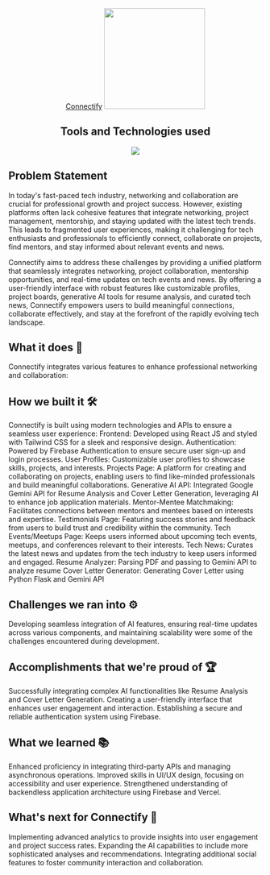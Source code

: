 <div align='center'>
  <a href="https://devpost.com/software/connectify-4eaqmc">Connectify</a>
  <img src="https://github.com/user-attachments/assets/7657b117-bb6b-4384-b1b2-8202e3210ff4" width='200px'/>
  <h2>Tools and Technologies used</h2>
     <img src="https://skillicons.dev/icons?i=github,git,react,tailwind,html,css,js,vscode,firebase,python,flask,npm"/>
<p>
</div>

## Problem Statement
In today's fast-paced tech industry, networking and collaboration are crucial for professional growth and project success. However, existing platforms often lack cohesive features that integrate networking, project management, mentorship, and staying updated with the latest tech trends. This leads to fragmented user experiences, making it challenging for tech enthusiasts and professionals to efficiently connect, collaborate on projects, find mentors, and stay informed about relevant events and news.

Connectify aims to address these challenges by providing a unified platform that seamlessly integrates networking, project collaboration, mentorship opportunities, and real-time updates on tech events and news. By offering a user-friendly interface with robust features like customizable profiles, project boards, generative AI tools for resume analysis, and curated tech news, Connectify empowers users to build meaningful connections, collaborate effectively, and stay at the forefront of the rapidly evolving tech landscape.

## What it does 🚀
Connectify integrates various features to enhance professional networking and collaboration:

## How we built it 🛠️
Connectify is built using modern technologies and APIs to ensure a seamless user experience:
Frontend: Developed using React JS and styled with Tailwind CSS for a sleek and responsive design.
Authentication: Powered by Firebase Authentication to ensure secure user sign-up and login processes.
User Profiles: Customizable user profiles to showcase skills, projects, and interests.
Projects Page: A platform for creating and collaborating on projects, enabling users to find like-minded professionals and build meaningful collaborations.
Generative AI API: Integrated Google Gemini API for Resume Analysis and Cover Letter Generation, leveraging AI to enhance job application materials.
Mentor-Mentee Matchmaking: Facilitates connections between mentors and mentees based on interests and expertise.
Testimonials Page: Featuring success stories and feedback from users to build trust and credibility within the community.
Tech Events/Meetups Page: Keeps users informed about upcoming tech events, meetups, and conferences relevant to their interests.
Tech News: Curates the latest news and updates from the tech industry to keep users informed and engaged.
Resume Analyzer: Parsing PDF and passing to Gemini API to analyze resume
Cover Letter Generator: Generating Cover Letter using Python Flask and Gemini API

## Challenges we ran into ⚙️
Developing seamless integration of AI features, ensuring real-time updates across various components, and maintaining scalability were some of the challenges encountered during development.

## Accomplishments that we're proud of 🏆
Successfully integrating complex AI functionalities like Resume Analysis and Cover Letter Generation.
Creating a user-friendly interface that enhances user engagement and interaction.
Establishing a secure and reliable authentication system using Firebase.

## What we learned 📚
Enhanced proficiency in integrating third-party APIs and managing asynchronous operations.
Improved skills in UI/UX design, focusing on accessibility and user experience.
Strengthened understanding of backendless application architecture using Firebase and Vercel.

## What's next for Connectify 🔮
Implementing advanced analytics to provide insights into user engagement and project success rates.
Expanding the AI capabilities to include more sophisticated analyses and recommendations.
Integrating additional social features to foster community interaction and collaboration.
